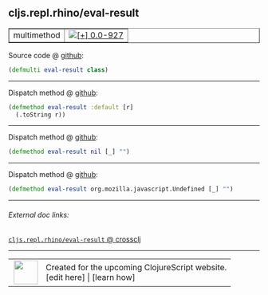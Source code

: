 ## cljs.repl.rhino/eval-result



 <table border="1">
<tr>
<td>multimethod</td>
<td><a href="https://github.com/cljsinfo/cljs-api-docs/tree/0.0-927"><img valign="middle" alt="[+] 0.0-927" title="Added in 0.0-927" src="https://img.shields.io/badge/+-0.0--927-lightgrey.svg"></a> </td>
</tr>
</table>









Source code @ [github](https://github.com/clojure/clojurescript/blob/r2075/src/clj/cljs/repl/rhino.clj#L47):

```clj
(defmulti eval-result class)
```

<!--
Repo - tag - source tree - lines:

 <pre>
clojurescript @ r2075
└── src
    └── clj
        └── cljs
            └── repl
                └── <ins>[rhino.clj:47](https://github.com/clojure/clojurescript/blob/r2075/src/clj/cljs/repl/rhino.clj#L47)</ins>
</pre>

-->

---

Dispatch method @ [github](https://github.com/clojure/clojurescript/blob/r2075/src/clj/cljs/repl/rhino.clj#L49-L50):

```clj
(defmethod eval-result :default [r]
  (.toString r))
```

<!--
Repo - tag - source tree - lines:

 <pre>
clojurescript @ r2075
└── src
    └── clj
        └── cljs
            └── repl
                └── <ins>[rhino.clj:49-50](https://github.com/clojure/clojurescript/blob/r2075/src/clj/cljs/repl/rhino.clj#L49-L50)</ins>
</pre>
-->

---
Dispatch method @ [github](https://github.com/clojure/clojurescript/blob/r2075/src/clj/cljs/repl/rhino.clj#L52):

```clj
(defmethod eval-result nil [_] "")
```

<!--
Repo - tag - source tree - lines:

 <pre>
clojurescript @ r2075
└── src
    └── clj
        └── cljs
            └── repl
                └── <ins>[rhino.clj:52](https://github.com/clojure/clojurescript/blob/r2075/src/clj/cljs/repl/rhino.clj#L52)</ins>
</pre>
-->

---
Dispatch method @ [github](https://github.com/clojure/clojurescript/blob/r2075/src/clj/cljs/repl/rhino.clj#L54):

```clj
(defmethod eval-result org.mozilla.javascript.Undefined [_] "")
```

<!--
Repo - tag - source tree - lines:

 <pre>
clojurescript @ r2075
└── src
    └── clj
        └── cljs
            └── repl
                └── <ins>[rhino.clj:54](https://github.com/clojure/clojurescript/blob/r2075/src/clj/cljs/repl/rhino.clj#L54)</ins>
</pre>
-->

---


###### External doc links:

[`cljs.repl.rhino/eval-result` @ crossclj](http://crossclj.info/fun/cljs.repl.rhino/eval-result.html)<br>

---

 <table>
<tr><td>
<img valign="middle" align="right" width="48px" src="http://i.imgur.com/Hi20huC.png">
</td><td>
Created for the upcoming ClojureScript website.<br>
[edit here] | [learn how]
</td></tr></table>

[edit here]:https://github.com/cljsinfo/cljs-api-docs/blob/master/cljsdoc/cljs.repl.rhino_eval-result.cljsdoc
[learn how]:https://github.com/cljsinfo/cljs-api-docs/wiki/cljsdoc-files

<!--

This information was too distracting to show to readers, but I'll leave it
commented here since it is helpful to:

- pretty-print the data used to generate this document
- and show how to retrieve that data



The API data for this symbol:

```clj
{:ns "cljs.repl.rhino",
 :name "eval-result",
 :type "multimethod",
 :source {:code "(defmulti eval-result class)",
          :title "Source code",
          :repo "clojurescript",
          :tag "r2075",
          :filename "src/clj/cljs/repl/rhino.clj",
          :lines [47]},
 :full-name "cljs.repl.rhino/eval-result",
 :full-name-encode "cljs.repl.rhino_eval-result",
 :extra-sources ({:code "(defmethod eval-result :default [r]\n  (.toString r))",
                  :title "Dispatch method",
                  :repo "clojurescript",
                  :tag "r2075",
                  :filename "src/clj/cljs/repl/rhino.clj",
                  :lines [49 50]}
                 {:code "(defmethod eval-result nil [_] \"\")",
                  :title "Dispatch method",
                  :repo "clojurescript",
                  :tag "r2075",
                  :filename "src/clj/cljs/repl/rhino.clj",
                  :lines [52]}
                 {:code "(defmethod eval-result org.mozilla.javascript.Undefined [_] \"\")",
                  :title "Dispatch method",
                  :repo "clojurescript",
                  :tag "r2075",
                  :filename "src/clj/cljs/repl/rhino.clj",
                  :lines [54]}),
 :history [["+" "0.0-927"]]}

```

Retrieve the API data for this symbol:

```clj
;; from Clojure REPL
(require '[clojure.edn :as edn])
(-> (slurp "https://raw.githubusercontent.com/cljsinfo/cljs-api-docs/catalog/cljs-api.edn")
    (edn/read-string)
    (get-in [:symbols "cljs.repl.rhino/eval-result"]))
```

-->

